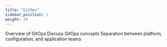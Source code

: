```yaml
---
title: "GitOps"
sidebar_position: 1
weight: 20
---
```


Overview of GitOps
Discuss GitOps concepts
Separation between platform, configuration, and application teams
